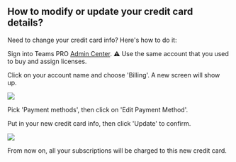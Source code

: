 ## How to modify or update your credit card details?

<p class="no-margin">Need to change your credit card info? Here's how to do it:</p>
<p class="no-margin"></p>
<p class="no-margin">Sign into Teams PRO <a href="https://admin.teams-pro.com/" target="_blank" class="admin-center-content-link">Admin Center</a>. ⚠️ Use the same account that you used to buy and assign licenses.</p>
<p class="no-margin"></p>
<p class="no-margin">Click on your account name and choose 'Billing'. A new screen will show up.</p>
<div class="intercom-container"><img src="/assets/img/teams-pro/2_1.png"></div><p class="no-margin"></p>
<p class="no-margin"></p>
<p class="no-margin">Pick 'Payment methods', then click on 'Edit Payment Method'.</p>
<p class="no-margin"></p>
<p class="no-margin">Put in your new credit card info, then click 'Update' to confirm.</p>
<div class="intercom-container"><img src="/assets/img/teams-pro/2_2.png"></div><p class="no-margin"></p>
<p class="no-margin"></p>
<p class="no-margin">From now on, all your subscriptions will be charged to this new credit card.</p>

<Hubspot />
<Clarity />
<GoogleAnalytics />


